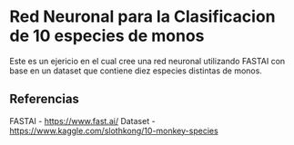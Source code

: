 # Red Neuronal para la Clasificacion de 10 especies de monos
Este es un ejericio en el cual cree una red neuronal utilizando FASTAI con base en un dataset que contiene diez especies distintas de monos. 
## Referencias
FASTAI - https://www.fast.ai/
Dataset - https://www.kaggle.com/slothkong/10-monkey-species
